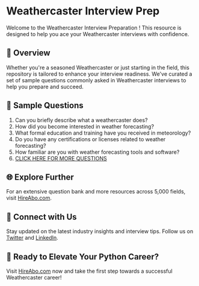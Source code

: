 # Weathercaster Interview Prep

Welcome to the Weathercaster Interview Preparation ! This resource is designed to help you ace your Weathercaster interviews with confidence.

## 🚀 Overview

Whether you're a seasoned Weathercaster or just starting in the field, this repository is tailored to enhance your interview readiness. We've curated a set of sample questions commonly asked in Weathercaster interviews to help you prepare and succeed.

## 📝 Sample Questions

1. Can you briefly describe what a weathercaster does?
2. How did you become interested in weather forecasting?
3. What formal education and training have you received in meteorology?
4. Do you have any certifications or licenses related to weather forecasting?
5. How familiar are you with weather forecasting tools and software?
6. [CLICK HERE FOR MORE QUESTIONS](https://hireabo.com/job/8_2_4/Weathercaster)

## 🌐 Explore Further

For an extensive question bank and more resources across 5,000 fields, visit [HireAbo.com](https://www.hireabo.com).

## 📱 Connect with Us

Stay updated on the latest industry insights and interview tips. Follow us on [Twitter](https://twitter.com/hireabo) and [LinkedIn](https://www.linkedin.com/in/hire-abo-3609972a8/).

## 🚀 Ready to Elevate Your Python Career?

Visit [HireAbo.com](https://www.hireabo.com) now and take the first step towards a successful Weathercaster career!
